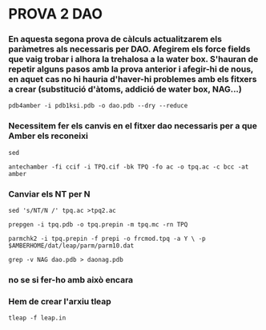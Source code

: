 # PROVA 2 DAO

### En aquesta segona prova de càlculs actualitzarem els paràmetres als necessaris per DAO. Afegirem els force fields que vaig trobar i alhora la trehalosa a la water box. S'hauran de repetir alguns pasos amb la prova anterior i afegir-hi de nous, en aquet cas no hi hauria d'haver-hi problemes amb els fitxers a crear (substitució d'àtoms, addició de water box, NAG...)

```
pdb4amber -i pdb1ksi.pdb -o dao.pdb --dry --reduce
```
### Necessitem fer els canvis en el fitxer dao necessaris per a que Amber els reconeixi

```
sed 
```

```
antechamber -fi ccif -i TPQ.cif -bk TPQ -fo ac -o tpq.ac -c bcc -at amber
```
### Canviar els NT per N
```
sed 's/NT/N /' tpq.ac >tpq2.ac
```

```
prepgen -i tpq.pdb -o tpq.prepin -m tpq.mc -rn TPQ
```

```
parmchk2 -i tpq.prepin -f prepi -o frcmod.tpq -a Y \ -p $AMBERHOME/dat/leap/parm/parm10.dat
```
```
grep -v NAG dao.pdb > daonag.pdb
```
### no se si fer-ho amb això encara

### Hem de crear l'arxiu tleap

```
tleap -f leap.in
```